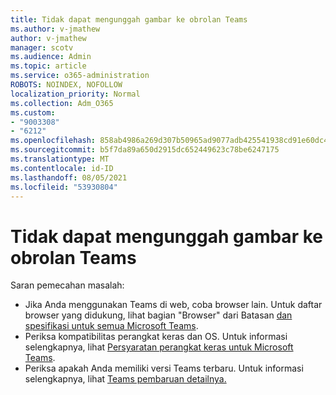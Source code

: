 ```yaml
---
title: Tidak dapat mengunggah gambar ke obrolan Teams
ms.author: v-jmathew
author: v-jmathew
manager: scotv
ms.audience: Admin
ms.topic: article
ms.service: o365-administration
ROBOTS: NOINDEX, NOFOLLOW
localization_priority: Normal
ms.collection: Adm_O365
ms.custom:
- "9003308"
- "6212"
ms.openlocfilehash: 858ab4986a269d307b50965ad9077adb425541938cd91e60dc470db27d81d954
ms.sourcegitcommit: b5f7da89a650d2915dc652449623c78be6247175
ms.translationtype: MT
ms.contentlocale: id-ID
ms.lasthandoff: 08/05/2021
ms.locfileid: "53930804"
---
```

# <a name="cant-upload-an-image-to-a-teams-chat"></a>Tidak dapat mengunggah gambar ke obrolan Teams

Saran pemecahan masalah:

- Jika Anda menggunakan Teams di web, coba browser lain. Untuk daftar browser yang didukung, lihat bagian "Browser" dari Batasan [dan spesifikasi untuk semua Microsoft Teams](https://docs.microsoft.com/microsoftteams/limits-specifications-teams).
- Periksa kompatibilitas perangkat keras dan OS. Untuk informasi selengkapnya, lihat [Persyaratan perangkat keras untuk Microsoft Teams](https://docs.microsoft.com/microsoftteams/hardware-requirements-for-the-teams-app).
- Periksa apakah Anda memiliki versi Teams terbaru. Untuk informasi selengkapnya, lihat [Teams pembaruan detailnya.](https://docs.microsoft.com/microsoftteams/teams-client-update)
